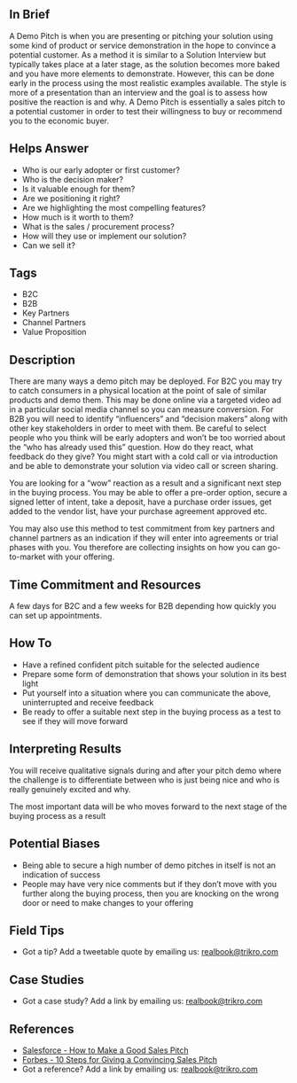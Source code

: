 ## In Brief
A Demo Pitch is when you are presenting or pitching your solution using some kind of product or service demonstration in the hope to convince a potential customer. As a method it is similar to a Solution Interview but typically takes place at a later stage, as the solution becomes more baked and you have more elements to demonstrate. However, this can be done early in the process using the most realistic examples available. The style is more of a presentation than an interview and the goal is to assess how positive the reaction is and why. A Demo Pitch is essentially a sales pitch to a potential customer in order to test their willingness to buy or recommend you to the economic buyer.

## Helps Answer
- Who is our early adopter or first customer?
- Who is the decision maker?
- Is it valuable enough for them?
- Are we positioning it right?
- Are we highlighting the most compelling features?
- How much is it worth to them?
- What is the sales / procurement process?
- How will they use or implement our solution?
- Can we sell it?

## Tags
- B2C
- B2B
- Key Partners
- Channel Partners
- Value Proposition

## Description
There are many ways a demo pitch may be deployed. For B2C you may try to catch consumers in a physical location at the point of sale of similar products and demo them. This may be done online via a targeted video ad in a particular social media channel so you can measure conversion. For B2B you will need to identify “influencers” and “decision makers” along with other key stakeholders in order to meet with them. Be careful to select people who you think will be early adopters and won’t be too worried about the “who has already used this” question. How do they react, what feedback do they give? You might start with a cold call or via introduction and be able to demonstrate your solution via video call or screen sharing. 

You are looking for a “wow” reaction as a result and a significant next step in the buying process. You may be able to offer a pre-order option, secure a signed letter of intent, take a deposit, have a purchase order issues, get added to the vendor list, have your purchase agreement approved etc. 

You may also use this method to test commitment from key partners and channel partners as an indication if they will enter into agreements or trial phases with you. You therefore are collecting insights on how you can go-to-market with your offering. 

## Time Commitment and Resources
A few days for B2C and a few weeks for B2B depending how quickly you can set up appointments. 

## How To
- Have a refined confident pitch suitable for the selected audience
- Prepare some form of demonstration that shows your solution in its best light
- Put yourself into a situation where you can communicate the above, uninterrupted and receive feedback
- Be ready to offer a suitable next step in the buying process as a test to see if they will move forward

## Interpreting Results
You will receive qualitative signals during and after your pitch demo where the challenge is to differentiate between who is just being nice and who is really genuinely excited and why.

The most important data will be who moves forward to the next stage of the buying process as a result

## Potential Biases
- Being able to secure a high number of demo pitches in itself is not an indication of success
- People may have very nice comments but if they don’t move with you further along the buying process, then you are knocking on the wrong door or need to make changes to your offering

## Field Tips
- Got a tip? Add a tweetable quote by emailing us: realbook@trikro.com

## Case Studies
- Got a case study? Add a link by emailing us: realbook@trikro.com

## References
- [Salesforce - How to Make a Good Sales Pitch](https://www.salesforce.com/blog/2014/02/how-to-make-good-sales-pitch.html)
- [Forbes - 10 Steps for Giving a Convincing Sales Pitch](http://www.forbes.com/forbes/welcome/?toURL=http://www.forbes.com/sites/theyec/2014/04/18/10-steps-for-giving-a-convincing-sales-pitch/&refURL=&referrer=)
- Got a reference? Add a link by emailing us: realbook@trikro.com